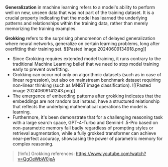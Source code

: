 **Generalization** in machine learning refers to a model's ability to perform well on new, unseen data that was not part of the training dataset. It is a crucial property indicating that the model has learned the underlying patterns and relationships within the training data, rather than merely memorizing the training examples.

**Grokking** refers to the surprising phenomenon of delayed generalization where neural networks, generalize on certain learning problems, long after overfitting their training set. 
![[Pasted image 20240609134918.png]]
- Since Grokking requires extended model training, it runs contrary to the traditional Machine Learning belief that we need to stop model training early to prevent overfitting.
- Grokking can occur not only on algorithmic datasets (such as in case of linear regression), but also on mainstream benchmark dataset requiring non-linear thinking (such as MNIST image classification).  ![[Pasted image 20240609141243.png]]
- The emergence of embedding patterns after grokking indicates that the embeddings are not random but instead, have a structured relationship that reflects the underlying mathematical operations the model is learning.
- Furthermore, it's been demonstrate that for a challenging reasoning task with a large search space, GPT-4-Turbo and Gemini-I .5-Pro based on non-parametric memory fail badly regardless of prompting styles or retrieval augmentation, while a fully grokked transformer can achieve near-perfect accuracy, showcasing the power of parametric memory for complex reasoning.
> [!info] Grokking references:
> https://www.youtube.com/watch?v=QgOeWbW0jeA

 